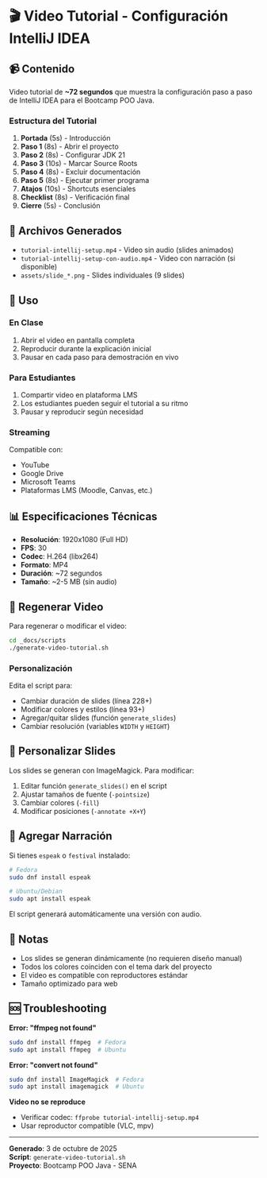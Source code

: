 # 🎬 Video Tutorial - Configuración IntelliJ IDEA

## 📹 Contenido

Video tutorial de **~72 segundos** que muestra la configuración paso a paso de IntelliJ IDEA para el Bootcamp POO Java.

### Estructura del Tutorial

1. **Portada** (5s) - Introducción
2. **Paso 1** (8s) - Abrir el proyecto
3. **Paso 2** (8s) - Configurar JDK 21
4. **Paso 3** (10s) - Marcar Source Roots
5. **Paso 4** (8s) - Excluir documentación
6. **Paso 5** (8s) - Ejecutar primer programa
7. **Atajos** (10s) - Shortcuts esenciales
8. **Checklist** (8s) - Verificación final
9. **Cierre** (5s) - Conclusión

## 🎥 Archivos Generados

- `tutorial-intellij-setup.mp4` - Video sin audio (slides animados)
- `tutorial-intellij-setup-con-audio.mp4` - Video con narración (si disponible)
- `assets/slide_*.png` - Slides individuales (9 slides)

## 🚀 Uso

### En Clase

1. Abrir el video en pantalla completa
2. Reproducir durante la explicación inicial
3. Pausar en cada paso para demostración en vivo

### Para Estudiantes

1. Compartir video en plataforma LMS
2. Los estudiantes pueden seguir el tutorial a su ritmo
3. Pausar y reproducir según necesidad

### Streaming

Compatible con:
- YouTube
- Google Drive
- Microsoft Teams
- Plataformas LMS (Moodle, Canvas, etc.)

## 📊 Especificaciones Técnicas

- **Resolución**: 1920x1080 (Full HD)
- **FPS**: 30
- **Codec**: H.264 (libx264)
- **Formato**: MP4
- **Duración**: ~72 segundos
- **Tamaño**: ~2-5 MB (sin audio)

## 🔄 Regenerar Video

Para regenerar o modificar el video:

```bash
cd _docs/scripts
./generate-video-tutorial.sh
```

### Personalización

Edita el script para:
- Cambiar duración de slides (línea 228+)
- Modificar colores y estilos (línea 93+)
- Agregar/quitar slides (función `generate_slides`)
- Cambiar resolución (variables `WIDTH` y `HEIGHT`)

## 🎨 Personalizar Slides

Los slides se generan con ImageMagick. Para modificar:

1. Editar función `generate_slides()` en el script
2. Ajustar tamaños de fuente (`-pointsize`)
3. Cambiar colores (`-fill`)
4. Modificar posiciones (`-annotate +X+Y`)

## 🎤 Agregar Narración

Si tienes `espeak` o `festival` instalado:

```bash
# Fedora
sudo dnf install espeak

# Ubuntu/Debian
sudo apt install espeak
```

El script generará automáticamente una versión con audio.

## 📝 Notas

- Los slides se generan dinámicamente (no requieren diseño manual)
- Todos los colores coinciden con el tema dark del proyecto
- El video es compatible con reproductores estándar
- Tamaño optimizado para web

## 🆘 Troubleshooting

**Error: "ffmpeg not found"**
```bash
sudo dnf install ffmpeg  # Fedora
sudo apt install ffmpeg  # Ubuntu
```

**Error: "convert not found"**
```bash
sudo dnf install ImageMagick  # Fedora
sudo apt install imagemagick  # Ubuntu
```

**Video no se reproduce**
- Verificar codec: `ffprobe tutorial-intellij-setup.mp4`
- Usar reproductor compatible (VLC, mpv)

---

**Generado**: 3 de octubre de 2025  
**Script**: `generate-video-tutorial.sh`  
**Proyecto**: Bootcamp POO Java - SENA
